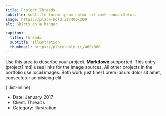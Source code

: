 ```yaml
---
title: Project Threads
subtitle: subtitle lorem ipsum dolor sit amet consectetur.
image: https://place-hold.it/400x300
alt: Shirts on a hanger

caption:
  title: Threads
  subtitle: Illustration
  thumbnail: https://place-hold.it/400x300
---
```


Use this area to describe your project. **Markdown** supported. This entry (project1.md) uses links for the image sources. All other projects in the portfolio use local images. Both work just fine! Lorem ipsum dolor sit amet, consectetur adipisicing elit.

{:.list-inline}

- Date: January 2017
- Client: Threads
- Category: Illustration
